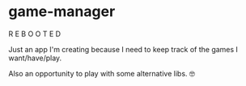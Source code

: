 # game-manager
R E B O O T E D  
  
Just an app I'm creating because I need to keep track of the games I want/have/play.  

Also an opportunity to play with some alternative libs. 🤓
